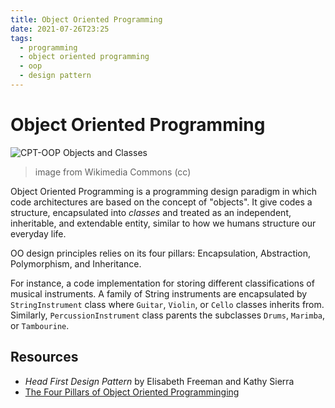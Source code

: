 ```yaml
---
title: Object Oriented Programming
date: 2021-07-26T23:25
tags:
  - programming
  - object oriented programming
  - oop
  - design pattern
---
```



# Object Oriented Programming

![CPT-OOP Objects and Classes](https://upload.wikimedia.org/wikipedia/commons/thumb/9/98/CPT-OOP-objects_and_classes_-_attmeth.svg/498px-CPT-OOP-objects_and_classes_-_attmeth.svg.png)
> image from Wikimedia Commons (cc)

Object Oriented Programming is a programming design paradigm in which code
architectures are based on the concept of "objects". It give codes a structure,
encapsulated into _classes_ and treated as an independent, inheritable, and
extendable entity, similar to how we humans structure our everyday life.

OO design principles relies on its four pillars: Encapsulation, Abstraction,
Polymorphism, and Inheritance.

For instance, a code implementation for storing different classifications of
musical instruments. A family of String instruments are encapsulated by
`StringInstrument` class where `Guitar`, `Violin`, or `Cello` classes inherits
from. Similarly, `PercussionInstrument` class parents the subclasses `Drums`,
`Marimba`, or `Tambourine`.


## Resources

- _Head First Design Pattern_ by Elisabeth Freeman and Kathy Sierra
- [The Four Pillars of Object Oriented Programminging](https://www.google.com/amp/s/info.keylimeinteractive.com/the-four-pillars-of-object-oriented-programming%3fhs_amp=true)

